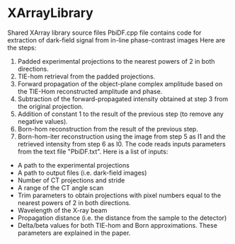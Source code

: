 # XArrayLibrary
Shared XArray library source files
PbiDF.cpp file contains code for extraction of dark-field signal from in-line phase-contrast images
Here are the steps:
1) Padded experimental projections to the nearest powers of 2 in both directions.
2) TIE-hom retrieval from the padded projections.
3) Forward propagation of the object-plane complex amplitude based on the TIE-Hom reconstructed amplitude and phase.
4) Subtraction of the forward-propagated intensity obtained at step 3 from the original projection.
5) Addition of constant 1 to the result of the previous step (to remove any negative values).
6) Born-hom reconstruction from the result of the previous step.
7) Born-hom-iter reconstruction using the image from step 5 as I1 and the retrieved intensity from step 6 as I0.
The code reads inputs parameters from the text file "PbiDF.txt". Here is a list of inputs:
-	A path to the experimental projections
-	A path to output files (i.e. dark-field images)
-	Number of CT projections and stride
-	A range of the CT angle scan
-	Trim parameters to obtain projections with pixel numbers equal to the nearest powers of 2 in both directions.
-	Wavelength of the X-ray beam
-	Propagation distance (i.e. the distance from the sample to the detector)
-	Delta/beta values for both TIE-hom and Born approximations. These parameters are explained in the paper.  
